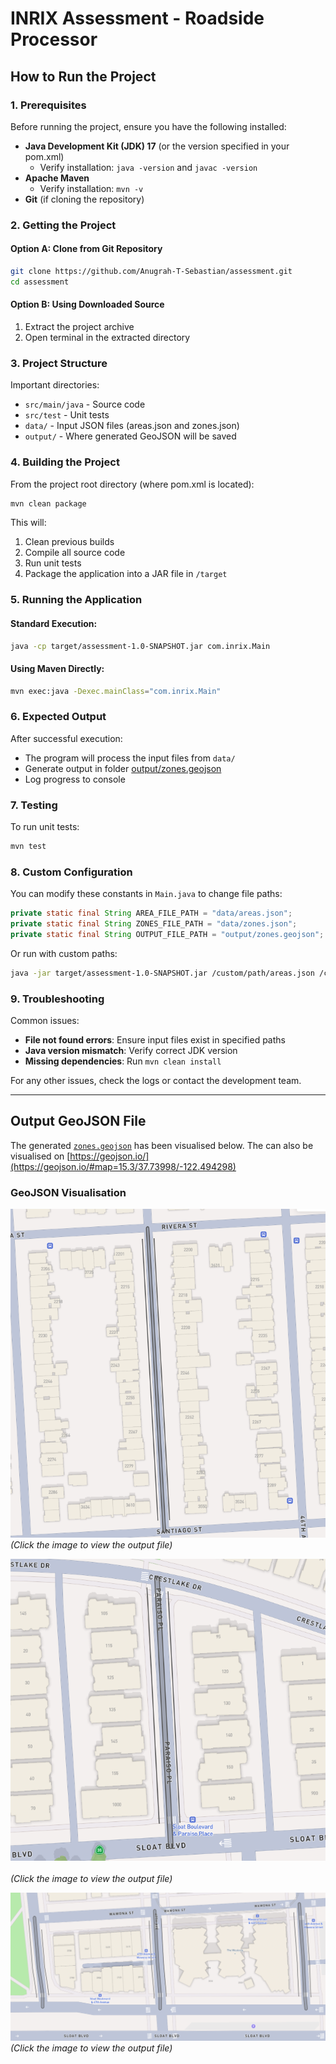 # INRIX Assessment - Roadside Processor

## How to Run the Project

### 1. Prerequisites

Before running the project, ensure you have the following installed:

- **Java Development Kit (JDK) 17** (or the version specified in your pom.xml)
   - Verify installation: `java -version` and `javac -version`
- **Apache Maven**
   - Verify installation: `mvn -v`
- **Git** (if cloning the repository)

### 2. Getting the Project

#### Option A: Clone from Git Repository
```sh
git clone https://github.com/Anugrah-T-Sebastian/assessment.git
cd assessment
```

#### Option B: Using Downloaded Source
1. Extract the project archive
2. Open terminal in the extracted directory

### 3. Project Structure

Important directories:
- `src/main/java` - Source code
- `src/test` - Unit tests
- `data/` - Input JSON files (areas.json and zones.json)
- `output/` - Where generated GeoJSON will be saved

### 4. Building the Project

From the project root directory (where pom.xml is located):

```sh
mvn clean package
```

This will:
1. Clean previous builds
2. Compile all source code
3. Run unit tests
4. Package the application into a JAR file in `/target`

### 5. Running the Application

#### Standard Execution:
```sh
java -cp target/assessment-1.0-SNAPSHOT.jar com.inrix.Main
```

#### Using Maven Directly:
```sh
mvn exec:java -Dexec.mainClass="com.inrix.Main"
```

### 6. Expected Output

After successful execution:
- The program will process the input files from `data/`
- Generate output in folder [output/zones.geojson](./output/zones.geojson)
- Log progress to console

### 7. Testing

To run unit tests:
```sh
mvn test
```

### 8. Custom Configuration

You can modify these constants in `Main.java` to change file paths:
```java
private static final String AREA_FILE_PATH = "data/areas.json";
private static final String ZONES_FILE_PATH = "data/zones.json"; 
private static final String OUTPUT_FILE_PATH = "output/zones.geojson";
```

Or run with custom paths:
```sh
java -jar target/assessment-1.0-SNAPSHOT.jar /custom/path/areas.json /custom/path/zones.json /custom/output/path.geojson
```

### 9. Troubleshooting

Common issues:
- **File not found errors**: Ensure input files exist in specified paths
- **Java version mismatch**: Verify correct JDK version
- **Missing dependencies**: Run `mvn clean install`

For any other issues, check the logs or contact the development team.

---

## Output GeoJSON File
The generated [`zones.geojson`](./output/zones.geojson) has been visualised below. The can also be visualised on [https://geojson.io/](https://geojson.io/#map=15.3/37.73998/-122.494298)

### GeoJSON Visualisation


[![GeoJSON Zones Map 1](./output/images/zone_1.png)](./output/zones.geojson)
<br>
*(Click the image to view the output file)*


[![GeoJSON Zones Map 1](./output/images/zone_3.png)](./output/zones.geojson)  
<br>
*(Click the image to view the output file)*


[![GeoJSON Zones Map 1](./output/images/zone_2.png)](./output/zones.geojson)
<br>
*(Click the image to view the output file)*

